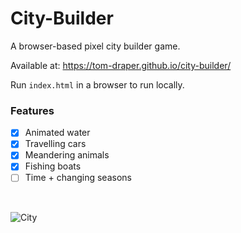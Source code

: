 # City-Builder
A browser-based pixel city builder game.

Available at: https://tom-draper.github.io/city-builder/

Run <code>index.html</code> in a browser to run locally.

### Features
- [X] Animated water
- [X] Travelling cars
- [X] Meandering animals
- [X] Fishing boats
- [ ] Time + changing seasons

<br>

![City](https://user-images.githubusercontent.com/41476809/147494587-6a85ae90-aca4-4967-90cf-bfba77e694e5.png)
